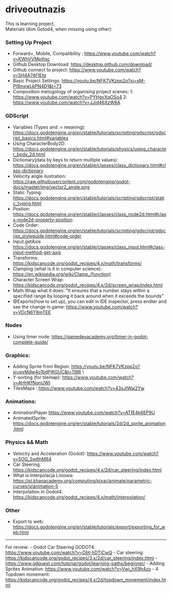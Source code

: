 # driveoutnazis
 
This is learning project.<br/> 
Materials (Aim Gotod4, when missing using other): 

### Setting Up Project
	 
- Forward+, Mobile, Compatibility : https://www.youtube.com/watch?v=KWhVVMpihsc	
- Github Desktop Download: https://desktop.github.com/download/
- Github connect to project: https://www.youtube.com/watch?v=5H4A74FIEtg
- Basic Project Settings: https://youtu.be/NFK7VKzpp2o?si=sM-Pl9mxwLkPN4D1&t=73
- Composition metogology of organising project scenes: 1: https://www.youtube.com/watch?v=PYHgvXqOSo4 2: https://www.youtube.com/watch?v=JJid46XzW8A

### GDScript

- Variables (Types and := meaning): https://docs.godotengine.org/en/stable/tutorials/scripting/gdscript/gdscript_basics.html#variables
- Using CharacterBody2D: https://docs.godotengine.org/en/stable/tutorials/physics/using_character_body_2d.html
- Dictionary(data by keys to return multiple values): https://docs.godotengine.org/en/stable/classes/class_dictionary.html#class-dictionary
- Velocity angle ilustration: https://raw.githubusercontent.com/godotengine/godot-docs/master/img/vector2_angle.png
- Static Typing: https://docs.godotengine.org/en/stable/tutorials/scripting/gdscript/static_typing.html
- Postion: https://docs.godotengine.org/en/stable/classes/class_node2d.html#class-node2d-property-position
- Code Order: https://docs.godotengine.org/en/stable/tutorials/scripting/gdscript/gdscript_styleguide.html#code-order
- Input.getAxis https://docs.godotengine.org/en/stable/classes/class_input.html#class-input-method-get-axis
- Transforms: https://kidscancode.org/godot_recipes/4.x/math/transforms/
- Clamping (what is it in computer science): https://en.wikipedia.org/wiki/Clamp_(function)
- Character Screen Wrap: https://kidscancode.org/godot_recipes/4.x/2d/screen_wrap/index.html
- Math Wrap what it does: "It ensures that a number stays within a specified range by looping it back around when it exceeds the bounds"
- @Exports(how to set up), you can edit in IDE inspector, press endter and see the change in game: https://www.youtube.com/watch?v=VOcN6Y8mTEE 


### Nodes
- Using timer node: https://gamedevacademy.org/timer-in-godot-complete-guide/

### Graphics: 
- Adding Sprite from Region: https://youtu.be/NFK7VKzpp2o?si=pyMdw4o1bdPjKGUC&t=1186			\
- Y-sorting (for tilemap): https://www.youtube.com/watch?v=AHHKfNqnUWI
- TilesMaps : https://www.youtube.com/watch?v=43sJIWaj2Yw


### Animations: 
- AnimationPlayer https://www.youtube.com/watch?v=ATfE4k6EP9U
- AnimatedSprite: https://docs.godotengine.org/en/stable/tutorials/2d/2d_sprite_animation.html

### Physics && Math
- Velocity and Acceleration (Godot): https://www.youtube.com/watch?v=5OG_Sw6hM84
- Car Steering: https://kidscancode.org/godot_recipes/4.x/2d/car_steering/index.html
- What is:Interpolacja Liniowa: https://pl.khanacademy.org/computing/pixar/animate/parametric-curves/v/animation-5
- Interpolation in Godot4: https://kidscancode.org/godot_recipes/4.x/math/interpolation/


### Other
- Export to web: https://docs.godotengine.org/en/stable/tutorials/export/exporting_for_web.html



---
For review: 
	- Godot Car Steering GODOT4: https://www.youtube.com/watch?v=Obt-hDTICwQ
	- Car steering: https://kidscancode.org/godot_recipes/3.x/2d/car_steering/index.html
	- https://www.gdquest.com/tutorial/godot/learning-paths/beginner/
	- Adding Sprites Animation: https://www.youtube.com/watch?v=Vwj_hX9h4zo
	- 4 Topdown movement: https://kidscancode.org/godot_recipes/4.x/2d/topdown_movement/index.html
